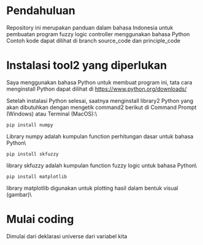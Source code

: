 # Pendahuluan
Repository ini merupakan panduan dalam bahasa Indonesia untuk pembuatan program fuzzy logic controller menggunakan bahasa Python\
Contoh kode dapat dilihat di branch source_code dan principle_code

# Instalasi tool2 yang diperlukan

Saya menggunakan bahasa Python untuk membuat program ini, tata cara menginstall Python dapat dilihat di
https://www.python.org/downloads/

Setelah instalasi Python selesai, saatnya menginstall library2 Python yang akan dibutuhkan dengan mengetik command2 berikut di Command Prompt (Windows) atau Terminal (MacOS):\
```
pip install numpy
```
Library numpy adalah kumpulan function perhitungan dasar untuk bahasa Python\
```
pip install skfuzzy
```
library skfuzzy adalah kumpulan function fuzzy logic untuk bahasa Python\
```
pip install matplotlib
```
library matplotlib digunakan untuk plotting hasil dalam bentuk visual (gambar)\

# Mulai coding

Dimulai dari deklarasi universe dari variabel kita
